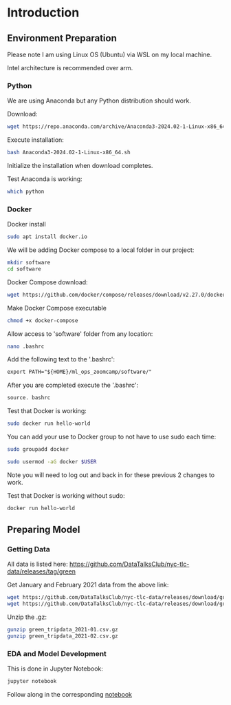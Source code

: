 # Introduction

## Environment Preparation

Please note I am using Linux OS (Ubuntu) via WSL on my local machine. 

Intel architecture is recommended over arm.

### Python

We are using Anaconda but any Python distribution should work.

Download:
```bash
wget https://repo.anaconda.com/archive/Anaconda3-2024.02-1-Linux-x86_64.sh
```

Execute installation:
```bash
bash Anaconda3-2024.02-1-Linux-x86_64.sh
```

Initialize the installation when download completes.

Test Anaconda is working:
```bash
which python
```

### Docker

Docker install
```bash
sudo apt install docker.io
```

We will be adding Docker compose to a local folder in our project:
```bash
mkdir software
cd software
```

Docker Compose download:
```bash
wget https://github.com/docker/compose/releases/download/v2.27.0/docker-compose-linux-x86_64 -O docker-compose
```

Make Docker Compose executable
```bash
chmod +x docker-compose
```

Allow access to 'software' folder from any location:
```bash
nano .bashrc
```

Add the following text to the '.bashrc':
```txt
export PATH="${HOME}/ml_ops_zoomcamp/software/"
```

After you are completed execute the '.bashrc':
```bash
source. bashrc
```

Test that Docker is working:
```bash
sudo docker run hello-world
```

You can add your use to Docker group to not have to use sudo each time:
```bash
sudo groupadd docker
```
```bash
sudo usermod -aG docker $USER
```
Note you will need to log out and back in for these previous 2 changes to work.

Test that Docker is working without sudo:
```bash
docker run hello-world
```

## Preparing Model

### Getting Data

All data is listed here:
https://github.com/DataTalksClub/nyc-tlc-data/releases/tag/green

Get January and February 2021 data from the above link:
```bash
wget https://github.com/DataTalksClub/nyc-tlc-data/releases/download/green/green_tripdata_2021-01.csv.gz
wget https://github.com/DataTalksClub/nyc-tlc-data/releases/download/green/green_tripdata_2021-02.csv.gz
```

Unzip the .gz:
```bash
gunzip green_tripdata_2021-01.csv.gz
gunzip green_tripdata_2021-02.csv.gz
```

### EDA and Model Development

This is done in Jupyter Notebook:
```bash
jupyter notebook
```

Follow along in the corresponding [notebook](https://github.com/TylerJSimpson/ml_ops_zoomcamp/tree/main/notebooks/w1_duration-prediction.ipynb)